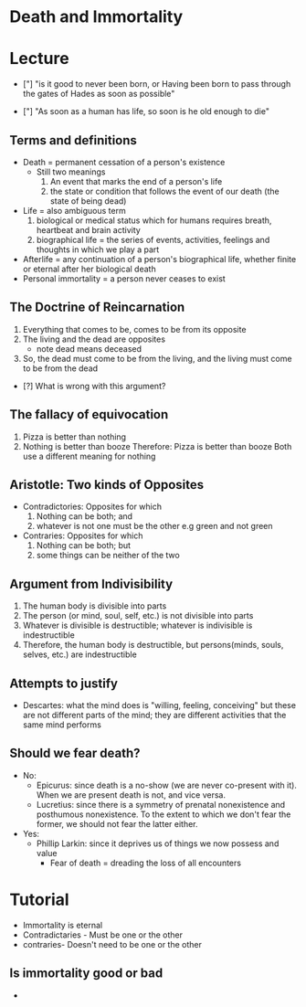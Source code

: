 # Death and Immortality
# Lecture
- ["] "is it good to never been born, or Having been born to pass through the gates of Hades as soon as possible"

- ["]  "As soon as a human has life, so soon is he old enough to die"

## Terms and definitions
- Death = permanent cessation of a person's existence
	- Still two meanings
		1. An event that marks the end of a person's life
		2. the state or condition that follows the event of our death (the state of being dead)
- Life = also ambiguous term
	1. biological or medical status which for humans requires breath, heartbeat and brain activity
	2. biographical life = the series of events, activities, feelings and thoughts in which we play a part
- Afterlife = any continuation of a person's biographical life, whether finite or eternal after her biological death
- Personal immortality = a person never ceases to exist

## The Doctrine of Reincarnation
1. Everything that comes to be, comes to be from its opposite
2. The living and the dead are opposites
	- note dead means deceased
3. So, the dead must come to be from the living, and the living must come to be from the dead

- [?] What is wrong with this argument?
## The fallacy of equivocation
1. Pizza is better than nothing
2. Nothing is better than booze
Therefore: Pizza is better than booze
Both use a different meaning for nothing

## Aristotle: Two kinds of Opposites
- Contradictories: Opposites for which
	1. Nothing can be both; and
	2. whatever is not one must be the other
		e.g green and not green
- Contraries: Opposites for which
	1. Nothing can be both; but
	2. some things can be neither of the two

## Argument from Indivisibility
1. The human body is divisible into parts
2. The person (or mind, soul, self, etc.) is not divisible into parts
3. Whatever is divisible is destructible; whatever is indivisible is indestructible
4. Therefore, the human body is destructible, but persons(minds, souls, selves, etc.) are indestructible

## Attempts to justify
- Descartes: what the mind does is "willing, feeling, conceiving" but these are not different parts of the mind; they are different activities that the same mind performs

## Should we fear death?
- No:
	- Epicurus: since death is a no-show (we are never co-present with it). When we are present death is not, and vice versa.
	- Lucretius: since there is a symmetry of prenatal nonexistence and posthumous nonexistence. To the extent to which we don't fear the former, we should not fear the latter either.
- Yes:
	- Phillip Larkin: since it deprives us of things we now possess and value
		- Fear of death = dreading the loss of all encounters

# Tutorial
- Immortality is eternal
- Contradictaries - Must be one or the other
- contraries- Doesn't need to be one or the other 
## Is immortality good or bad
- 